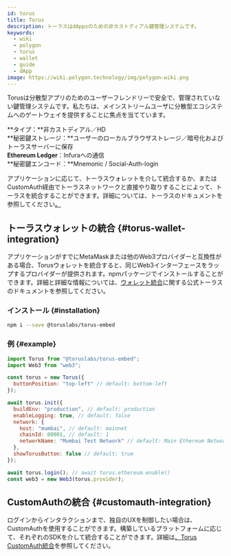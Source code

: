 ```yaml
---
id: torus
title: Torus
description: トーラスはdAppsのための非カストディアル鍵管理システムです。
keywords:
  - wiki
  - polygon
  - torus
  - wallet
  - guide
  - dApp
image: https://wiki.polygon.technology/img/polygon-wiki.png
---
```


Torusは分散型アプリのためのユーザーフレンドリーで安全で、管理されていない鍵管理システムです。私たちは、メインストリームユーザに分散型エコシステムへのゲートウェイを提供することに焦点を当てています。

**タイプ：**非カストディアル／HD<br/>**秘密鍵ストレージ：**ユーザーのローカルブラウザストレージ／暗号化およびトーラスサーバーに保存<br/>**Ethereum Ledger**：Infuraへの通信<br/>**秘密鍵エンコード：**Mnemonic / Social-Auth-login<br/>

アプリケーションに応じて、トーラスウォレットを介して統合するか、またはCustomAuth経由でトーラスネットワークと直接やり取りすることによって、トーラスを統合することができます。詳細については、トーラスのドキュメントを参照してください[。](https://docs.tor.us/)

## トーラスウォレットの統合 {#torus-wallet-integration}

アプリケーションがすでにMetaMaskまたは他のWeb3プロバイダーと互換性がある場合、Torusウォレットを統合すると、同じWeb3インターフェースをラップするプロバイダーが提供されます。npmパッケージでインストールすることができます。詳細と詳細な情報については、[ウォレット統合](https://docs.tor.us/wallet/get-started)に関する公式トーラスのドキュメントを参照してください。

### インストール {#installation}

```bash
npm i --save @toruslabs/torus-embed
```

### 例 {#example}

```js title="torus-example.js"
import Torus from "@toruslabs/torus-embed";
import Web3 from "web3";

const torus = new Torus({
  buttonPosition: "top-left" // default: bottom-left
});

await torus.init({
  buildEnv: "production", // default: production
  enableLogging: true, // default: false
  network: {
    host: "mumbai", // default: mainnet
    chainId: 80001, // default: 1
    networkName: "Mumbai Test Network" // default: Main Ethereum Network
  },
  showTorusButton: false // default: true
});

await torus.login(); // await torus.ethereum.enable()
const web3 = new Web3(torus.provider);
```

## CustomAuthの統合 {#customauth-integration}

ログインからインタラクションまで、独自のUXを制御したい場合は、CustomAuthを使用することができます。構築しているプラットフォームに応じて、それぞれのSDKを介して統合することができます。詳細は[、Torus CustomAuth統合](https://docs.tor.us/customauth/get-started)を参照してください。
